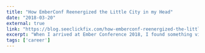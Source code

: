 ```yaml
---
title: "How EmberConf Reenergized the Little City in my Head"
date: "2018-03-20"
external: true
link: "https://blog.seeclickfix.com/how-emberconf-reenergized-the-little-city-in-my-head-ef3c9cd07505"
excerpt: "When I arrived at Ember Conference 2018, I found something vital for long-term success as a developer."
tags: ['career']
---
```

